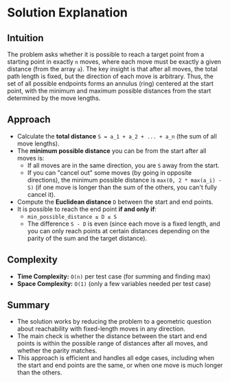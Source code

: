 # Solution Explanation

## Intuition
The problem asks whether it is possible to reach a target point from a starting point in exactly `n` moves, where each move must be exactly a given distance (from the array `a`). The key insight is that after all moves, the total path length is fixed, but the direction of each move is arbitrary. Thus, the set of all possible endpoints forms an annulus (ring) centered at the start point, with the minimum and maximum possible distances from the start determined by the move lengths.

## Approach
- Calculate the **total distance** `S = a_1 + a_2 + ... + a_n` (the sum of all move lengths).
- The **minimum possible distance** you can be from the start after all moves is:
  - If all moves are in the same direction, you are `S` away from the start.
  - If you can "cancel out" some moves (by going in opposite directions), the minimum possible distance is `max(0, 2 * max(a_i) - S)` (if one move is longer than the sum of the others, you can't fully cancel it).
- Compute the **Euclidean distance** `D` between the start and end points.
- It is possible to reach the end point **if and only if**:
  - `min_possible_distance ≤ D ≤ S`
  - The difference `S - D` is even (since each move is a fixed length, and you can only reach points at certain distances depending on the parity of the sum and the target distance).

## Complexity
- **Time Complexity:** `O(n)` per test case (for summing and finding max)
- **Space Complexity:** `O(1)` (only a few variables needed per test case)

## Summary
- The solution works by reducing the problem to a geometric question about reachability with fixed-length moves in any direction.
- The main check is whether the distance between the start and end points is within the possible range of distances after all moves, and whether the parity matches.
- This approach is efficient and handles all edge cases, including when the start and end points are the same, or when one move is much longer than the others.

